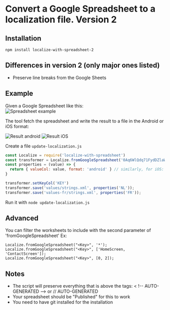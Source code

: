 # Convert a Google Spreadsheet to a localization file. Version 2


## Installation
`npm install localize-with-spreadsheet-2`

## Differences in version 2 (only major ones listed)
- Preserve line breaks from the Google Sheets

## Example
Given a Google Spreadsheet like this:  
![Spreadsheet example](https://github.com/xavierha/localize-with-spreadsheet/raw/master/doc/spreadsheet-example.png)

The tool fetch the spreadsheet and write the result to a file in the Android or iOS format:

![Result android](https://github.com/xavierha/localize-with-spreadsheet/raw/master/doc/result-android.png) ![Result iOS](https://github.com/xavierha/localize-with-spreadsheet/raw/master/doc/result-ios.png)

Create a file `update-localization.js`

```javascript 1.7
const Localize = require('localize-with-spreadsheet')
const transformer = Localize.fromGoogleSpreadsheet('0Aq6WlQdq71FydDZlaWdmMEUtc2tUb1k2cHRBS2hzd2c', '*')
const properties = (value) => {
  return { valueCol: value, format: 'android' } // similarly, for iOS: { valueCol: value, format: 'ios' } 
}

transformer.setKeyCol('KEY')
transformer.save('values/strings.xml', properties('NL'));
transformer.save('values-fr/strings.xml', properties('FR'));
```

Run it with
`node update-localization.js`

## Advanced
You can filter the worksheets to include with the second parameter of 'fromGoogleSpreadsheet'
Ex:
```
Localize.fromGoogleSpreadsheet("<Key>", '*');
Localize.fromGoogleSpreadsheet("<Key>", ['HomeScreen, 'ContactScreen']);
Localize.fromGoogleSpreadsheet("<Key>", [0, 2]);
```

## Notes
- The script will preserve everything that is above the tags: < !-- AUTO-GENERATED --> or // AUTO-GENERATED
- Your spreadsheet should be "Published" for this to work
- You need to have git installed for the installation
